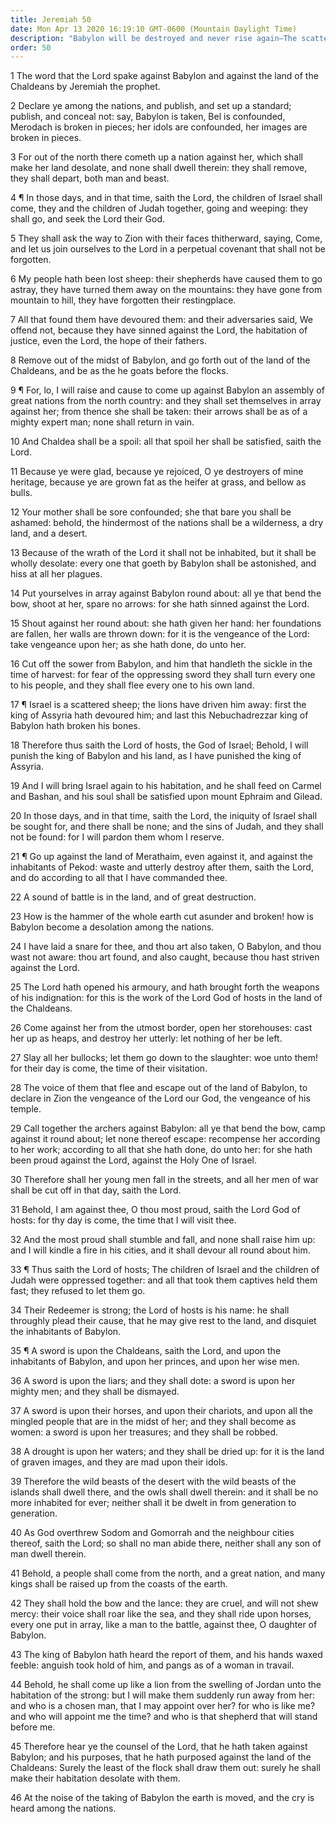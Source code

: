 ```yaml
---
title: Jeremiah 50
date: Mon Apr 13 2020 16:19:10 GMT-0600 (Mountain Daylight Time)
description: "Babylon will be destroyed and never rise again—The scattered people of Israel will be brought again into the lands of their inheritance."
order: 50
---
```


1 The word that the Lord spake against Babylon and against the land of the Chaldeans by Jeremiah the prophet.

2 Declare ye among the nations, and publish, and set up a standard; publish, and conceal not: say, Babylon is taken, Bel is confounded, Merodach is broken in pieces; her idols are confounded, her images are broken in pieces.

3 For out of the north there cometh up a nation against her, which shall make her land desolate, and none shall dwell therein: they shall remove, they shall depart, both man and beast.

4 ¶ In those days, and in that time, saith the Lord, the children of Israel shall come, they and the children of Judah together, going and weeping: they shall go, and seek the Lord their God.

5 They shall ask the way to Zion with their faces thitherward, saying, Come, and let us join ourselves to the Lord in a perpetual covenant that shall not be forgotten.

6 My people hath been lost sheep: their shepherds have caused them to go astray, they have turned them away on the mountains: they have gone from mountain to hill, they have forgotten their restingplace.

7 All that found them have devoured them: and their adversaries said, We offend not, because they have sinned against the Lord, the habitation of justice, even the Lord, the hope of their fathers.

8 Remove out of the midst of Babylon, and go forth out of the land of the Chaldeans, and be as the he goats before the flocks.

9 ¶ For, lo, I will raise and cause to come up against Babylon an assembly of great nations from the north country: and they shall set themselves in array against her; from thence she shall be taken: their arrows shall be as of a mighty expert man; none shall return in vain.

10 And Chaldea shall be a spoil: all that spoil her shall be satisfied, saith the Lord.

11 Because ye were glad, because ye rejoiced, O ye destroyers of mine heritage, because ye are grown fat as the heifer at grass, and bellow as bulls.

12 Your mother shall be sore confounded; she that bare you shall be ashamed: behold, the hindermost of the nations shall be a wilderness, a dry land, and a desert.

13 Because of the wrath of the Lord it shall not be inhabited, but it shall be wholly desolate: every one that goeth by Babylon shall be astonished, and hiss at all her plagues.

14 Put yourselves in array against Babylon round about: all ye that bend the bow, shoot at her, spare no arrows: for she hath sinned against the Lord.

15 Shout against her round about: she hath given her hand: her foundations are fallen, her walls are thrown down: for it is the vengeance of the Lord: take vengeance upon her; as she hath done, do unto her.

16 Cut off the sower from Babylon, and him that handleth the sickle in the time of harvest: for fear of the oppressing sword they shall turn every one to his people, and they shall flee every one to his own land.

17 ¶ Israel is a scattered sheep; the lions have driven him away: first the king of Assyria hath devoured him; and last this Nebuchadrezzar king of Babylon hath broken his bones.

18 Therefore thus saith the Lord of hosts, the God of Israel; Behold, I will punish the king of Babylon and his land, as I have punished the king of Assyria.

19 And I will bring Israel again to his habitation, and he shall feed on Carmel and Bashan, and his soul shall be satisfied upon mount Ephraim and Gilead.

20 In those days, and in that time, saith the Lord, the iniquity of Israel shall be sought for, and there shall be none; and the sins of Judah, and they shall not be found: for I will pardon them whom I reserve.

21 ¶ Go up against the land of Merathaim, even against it, and against the inhabitants of Pekod: waste and utterly destroy after them, saith the Lord, and do according to all that I have commanded thee.

22 A sound of battle is in the land, and of great destruction.

23 How is the hammer of the whole earth cut asunder and broken! how is Babylon become a desolation among the nations.

24 I have laid a snare for thee, and thou art also taken, O Babylon, and thou wast not aware: thou art found, and also caught, because thou hast striven against the Lord.

25 The Lord hath opened his armoury, and hath brought forth the weapons of his indignation: for this is the work of the Lord God of hosts in the land of the Chaldeans.

26 Come against her from the utmost border, open her storehouses: cast her up as heaps, and destroy her utterly: let nothing of her be left.

27 Slay all her bullocks; let them go down to the slaughter: woe unto them! for their day is come, the time of their visitation.

28 The voice of them that flee and escape out of the land of Babylon, to declare in Zion the vengeance of the Lord our God, the vengeance of his temple.

29 Call together the archers against Babylon: all ye that bend the bow, camp against it round about; let none thereof escape: recompense her according to her work; according to all that she hath done, do unto her: for she hath been proud against the Lord, against the Holy One of Israel.

30 Therefore shall her young men fall in the streets, and all her men of war shall be cut off in that day, saith the Lord.

31 Behold, I am against thee, O thou most proud, saith the Lord God of hosts: for thy day is come, the time that I will visit thee.

32 And the most proud shall stumble and fall, and none shall raise him up: and I will kindle a fire in his cities, and it shall devour all round about him.

33 ¶ Thus saith the Lord of hosts; The children of Israel and the children of Judah were oppressed together: and all that took them captives held them fast; they refused to let them go.

34 Their Redeemer is strong; the Lord of hosts is his name: he shall throughly plead their cause, that he may give rest to the land, and disquiet the inhabitants of Babylon.

35 ¶ A sword is upon the Chaldeans, saith the Lord, and upon the inhabitants of Babylon, and upon her princes, and upon her wise men.

36 A sword is upon the liars; and they shall dote: a sword is upon her mighty men; and they shall be dismayed.

37 A sword is upon their horses, and upon their chariots, and upon all the mingled people that are in the midst of her; and they shall become as women: a sword is upon her treasures; and they shall be robbed.

38 A drought is upon her waters; and they shall be dried up: for it is the land of graven images, and they are mad upon their idols.

39 Therefore the wild beasts of the desert with the wild beasts of the islands shall dwell there, and the owls shall dwell therein: and it shall be no more inhabited for ever; neither shall it be dwelt in from generation to generation.

40 As God overthrew Sodom and Gomorrah and the neighbour cities thereof, saith the Lord; so shall no man abide there, neither shall any son of man dwell therein.

41 Behold, a people shall come from the north, and a great nation, and many kings shall be raised up from the coasts of the earth.

42 They shall hold the bow and the lance: they are cruel, and will not shew mercy: their voice shall roar like the sea, and they shall ride upon horses, every one put in array, like a man to the battle, against thee, O daughter of Babylon.

43 The king of Babylon hath heard the report of them, and his hands waxed feeble: anguish took hold of him, and pangs as of a woman in travail.

44 Behold, he shall come up like a lion from the swelling of Jordan unto the habitation of the strong: but I will make them suddenly run away from her: and who is a chosen man, that I may appoint over her? for who is like me? and who will appoint me the time? and who is that shepherd that will stand before me.

45 Therefore hear ye the counsel of the Lord, that he hath taken against Babylon; and his purposes, that he hath purposed against the land of the Chaldeans: Surely the least of the flock shall draw them out: surely he shall make their habitation desolate with them.

46 At the noise of the taking of Babylon the earth is moved, and the cry is heard among the nations.
